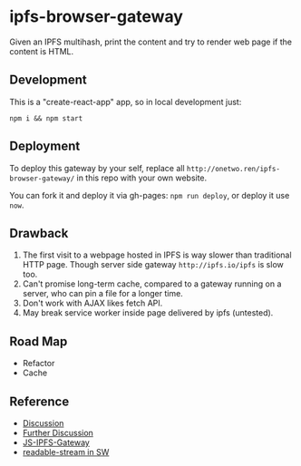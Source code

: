 # ipfs-browser-gateway

Given an IPFS multihash, print the content and try to render web page if the content is HTML.

## Development

This is a "create-react-app" app, so in local development just:

`npm i && npm start`

## Deployment

To deploy this gateway by your self, replace all `http://onetwo.ren/ipfs-browser-gateway/` in this repo with your own website.

You can fork it and deploy it via gh-pages: `npm run deploy`, or deploy it use `now`.

## Drawback

1. The first visit to a webpage hosted in IPFS is way slower than traditional HTTP page. Though server side gateway ```http://ipfs.io/ipfs``` is slow too.
1. Can't promise long-term cache, compared to a gateway running on a server, who can pin a file for a longer time.
1. Don't work with AJAX likes fetch API.
1. May break service worker inside page delivered by ipfs (untested).

## Road Map

- Refactor
- Cache

## Reference

- [Discussion](https://github.com/ipfs/ipfs-service-worker/issues/11)
- [Further Discussion](https://github.com/ipfs-shipyard/service-worker-gateway/pull/1)
- [JS-IPFS-Gateway](https://github.com/ipfs/js-ipfs/tree/master/src/http/gateway)
- [readable-stream in SW](https://developers.google.com/web/updates/2016/06/sw-readablestreams)
